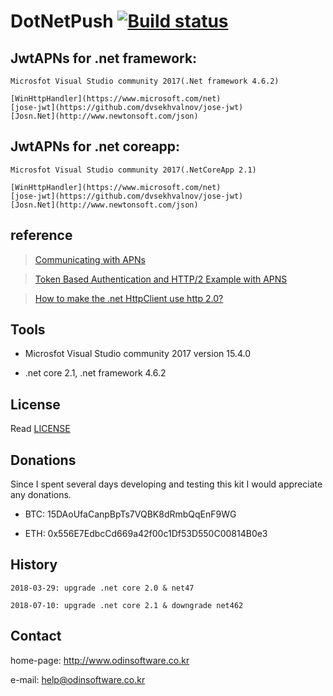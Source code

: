# DotNetPush [![Build status](https://ci.appveyor.com/api/projects/status/dnp9i3t6sexv9tpa?svg=true)](https://ci.appveyor.com/project/lisa3907/dotnet.push)


## JwtAPNs for .net framework:

```
Microsfot Visual Studio community 2017(.Net framework 4.6.2)  

[WinHttpHandler](https://www.microsoft.com/net)  
[jose-jwt](https://github.com/dvsekhvalnov/jose-jwt)  
[Josn.Net](http://www.newtonsoft.com/json)
```

## JwtAPNs for .net coreapp:

```
Microsfot Visual Studio community 2017(.NetCoreApp 2.1)  

[WinHttpHandler](https://www.microsoft.com/net)  
[jose-jwt](https://github.com/dvsekhvalnov/jose-jwt)  
[Josn.Net](http://www.newtonsoft.com/json)
```

## reference

> [Communicating with APNs](https://github.com/lisa3907/DotnetPush/blob/master/communicate_apns.md)

> [Token Based Authentication and HTTP/2 Example with APNS](https://github.com/lisa3907/DotnetPush/blob/master/generate_auth_key.md)

> [How to make the .net HttpClient use http 2.0?](https://github.com/lisa3907/DotnetPush/blob/master/http2handler.md)

## Tools

- Microsfot Visual Studio community 2017 version 15.4.0

- .net core 2.1, .net framework 4.6.2

## License

Read [LICENSE](LICENSE)

## Donations

Since I spent several days developing and testing this kit I would appreciate any donations.

- BTC: 15DAoUfaCanpBpTs7VQBK8dRmbQqEnF9WG

- ETH: 0x556E7EdbcCd669a42f00c1Df53D550C00814B0e3

## History

```
2018-03-29: upgrade .net core 2.0 & net47

2018-07-10: upgrade .net core 2.1 & downgrade net462
```

## Contact

home-page: http://www.odinsoftware.co.kr

e-mail: help@odinsoftware.co.kr
